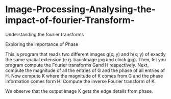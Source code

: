 # Image-Processing-Analysing-the-impact-of-fourier-Transform-
Understanding the fourier transforms

Exploring the importance of Phase

This is program that reads two different images g(x; y) and h(x; y) of exactly
the same spatial extension (e.g. bauckhage.jpg and clock.jpg). Then, let you program compute
the Fourier transforms Gand H respectively. Next, compute the
magnitude of all the entries of G and the phase of all entries of H. Now
compute K where the magnitude of K comes from G and the phase
information comes form H. Compute the inverse Fourier transform of K.

We observe that the output image K gets the edge details from phase. 

